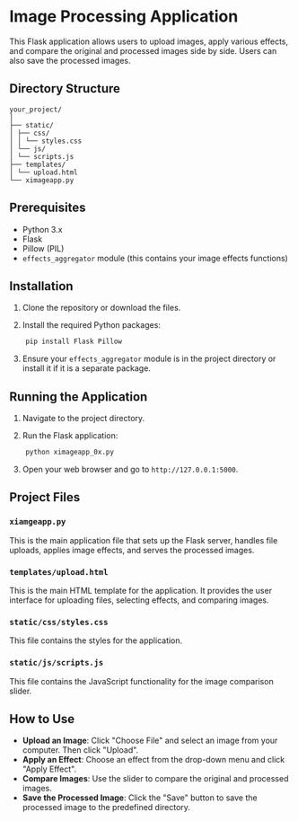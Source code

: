 # Image Processing Application

This Flask application allows users to upload images, apply various effects, and compare the original and processed images side by side. Users can also save the processed images.

## Directory Structure

```text
your_project/
│
├── static/
│ ├── css/
│ │ └── styles.css
│ └── js/
│ └── scripts.js
├── templates/
│ └── upload.html
└── ximageapp.py
```

## Prerequisites

- Python 3.x
- Flask
- Pillow (PIL)
- `effects_aggregator` module (this contains your image effects functions)

## Installation

1. Clone the repository or download the files.

2. Install the required Python packages:

```sh
    pip install Flask Pillow
```

3. Ensure your `effects_aggregator` module is in the project directory or install it if it is a separate package.

## Running the Application

1. Navigate to the project directory.

2. Run the Flask application:

```sh
    python ximageapp_0x.py
```

3. Open your web browser and go to `http://127.0.0.1:5000`.

## Project Files

### `xiamgeapp.py`

This is the main application file that sets up the Flask server, handles file uploads, applies image effects, and serves the processed images.

### `templates/upload.html`

This is the main HTML template for the application. It provides the user interface for uploading files, selecting effects, and comparing images.

### `static/css/styles.css`
This file contains the styles for the application.

### `static/js/scripts.js`
This file contains the JavaScript functionality for the image comparison slider.

## How to Use

* **Upload an Image**: Click "Choose File" and select an image from your computer. Then click "Upload".
* **Apply an Effect**: Choose an effect from the drop-down menu and click "Apply Effect".
* **Compare Images**: Use the slider to compare the original and processed images.
* **Save the Processed Image**: Click the "Save" button to save the processed image to the predefined directory.